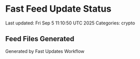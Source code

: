 # Fast Feed Update Status
Last updated: Fri Sep  5 11:10:50 UTC 2025
Categories: crypto

## Feed Files Generated

Generated by Fast Updates Workflow
